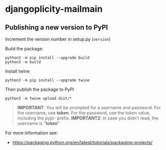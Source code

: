 # djangoplicity-mailmain

## Publishing a new version to PyPI

Increment the version number in setup.py (`version`)

Build the package:
```
python3 -m pip install --upgrade build
python3 -m build
```

Install twine
```
python3 -m pip install --upgrade twine
```

Then publish the package to PyPI
```
python3 -m twine upload dist/*
```
> **IMPORTANT**: You will be prompted for a username and password. For the username, use __token__. For the password, use the token value, including the pypi- prefix.
> **IMPORTANT2**: In case you didn't read, the username is "__token__"

For more information see:
- https://packaging.python.org/en/latest/tutorials/packaging-projects/
